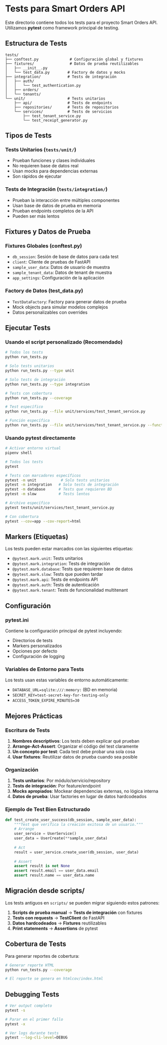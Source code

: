 # Tests para Smart Orders API

Este directorio contiene todos los tests para el proyecto Smart Orders API. Utilizamos **pytest** como framework principal de testing.

## Estructura de Tests

```
tests/
├── conftest.py              # Configuración global y fixtures
├── fixtures/                # Datos de prueba reutilizables
│   ├── __init__.py
│   └── test_data.py        # Factory de datos y mocks
├── integration/            # Tests de integración
│   ├── auth/
│   │   └── test_authentication.py
│   ├── orders/
│   └── tenants/
└── unit/                   # Tests unitarios
    ├── api/                # Tests de endpoints
    ├── repositories/       # Tests de repositorios
    └── services/           # Tests de servicios
        ├── test_tenant_service.py
        └── test_receipt_generator.py
```

## Tipos de Tests

### Tests Unitarios (`tests/unit/`)
- Prueban funciones y clases individuales
- No requieren base de datos real
- Usan mocks para dependencias externas
- Son rápidos de ejecutar

### Tests de Integración (`tests/integration/`)
- Prueban la interacción entre múltiples componentes
- Usan base de datos de prueba en memoria
- Prueban endpoints completos de la API
- Pueden ser más lentos

## Fixtures y Datos de Prueba

### Fixtures Globales (conftest.py)
- `db_session`: Sesión de base de datos para cada test
- `client`: Cliente de pruebas de FastAPI
- `sample_user_data`: Datos de usuario de muestra
- `sample_tenant_data`: Datos de tenant de muestra
- `app_settings`: Configuración de la aplicación

### Factory de Datos (test_data.py)
- `TestDataFactory`: Factory para generar datos de prueba
- Mock objects para simular modelos complejos
- Datos personalizables con overrides

## Ejecutar Tests

### Usando el script personalizado (Recomendado)

```bash
# Todos los tests
python run_tests.py

# Solo tests unitarios
python run_tests.py --type unit

# Solo tests de integración
python run_tests.py --type integration

# Tests con cobertura
python run_tests.py --coverage

# Test específico
python run_tests.py --file unit/services/test_tenant_service.py

# Función específica
python run_tests.py --file unit/services/test_tenant_service.py --function test_create_tenant_success
```

### Usando pytest directamente

```bash
# Activar entorno virtual
pipenv shell

# Todos los tests
pytest

# Tests con marcadores específicos
pytest -m unit           # Solo tests unitarios
pytest -m integration   # Solo tests de integración
pytest -m database      # Tests que requieren BD
pytest -m slow          # Tests lentos

# Archivo específico
pytest tests/unit/services/test_tenant_service.py

# Con cobertura
pytest --cov=app --cov-report=html
```

## Markers (Etiquetas)

Los tests pueden estar marcados con las siguientes etiquetas:

- `@pytest.mark.unit`: Tests unitarios
- `@pytest.mark.integration`: Tests de integración
- `@pytest.mark.database`: Tests que requieren base de datos
- `@pytest.mark.slow`: Tests que pueden tardar
- `@pytest.mark.api`: Tests de endpoints API
- `@pytest.mark.auth`: Tests de autenticación
- `@pytest.mark.tenant`: Tests de funcionalidad multitenant

## Configuración

### pytest.ini
Contiene la configuración principal de pytest incluyendo:
- Directorios de tests
- Markers personalizados
- Opciones por defecto
- Configuración de logging

### Variables de Entorno para Tests
Los tests usan estas variables de entorno automáticamente:
- `DATABASE_URL=sqlite:///:memory:` (BD en memoria)
- `SECRET_KEY=test-secret-key-for-testing-only`
- `ACCESS_TOKEN_EXPIRE_MINUTES=30`

## Mejores Prácticas

### Escritura de Tests
1. **Nombres descriptivos**: Los tests deben explicar qué prueban
2. **Arrange-Act-Assert**: Organizar el código del test claramente
3. **Un concepto por test**: Cada test debe probar una sola cosa
4. **Usar fixtures**: Reutilizar datos de prueba cuando sea posible

### Organización
1. **Tests unitarios**: Por módulo/servicio/repository
2. **Tests de integración**: Por feature/endpoint
3. **Mocks apropiados**: Mockear dependencias externas, no lógica interna
4. **Datos de prueba**: Usar factories en lugar de datos hardcodeados

### Ejemplo de Test Bien Estructurado

```python
def test_create_user_success(db_session, sample_user_data):
    """Test que verifica la creación exitosa de un usuario."""
    # Arrange
    user_service = UserService()
    user_data = UserCreate(**sample_user_data)
    
    # Act
    result = user_service.create_user(db_session, user_data)
    
    # Assert
    assert result is not None
    assert result.email == user_data.email
    assert result.name == user_data.name
```

## Migración desde scripts/

Los tests antiguos en `scripts/` se pueden migrar siguiendo estos patrones:

1. **Scripts de prueba manual** → **Tests de integración** con fixtures
2. **Tests con requests** → **TestClient** de FastAPI
3. **Datos hardcodeados** → **Fixtures** reutilizables
4. **Print statements** → **Assertions** de pytest

## Cobertura de Tests

Para generar reportes de cobertura:

```bash
# Generar reporte HTML
python run_tests.py --coverage

# El reporte se genera en htmlcov/index.html
```

## Debugging Tests

```bash
# Ver output completo
pytest -s

# Parar en el primer fallo
pytest -x

# Ver logs durante tests
pytest --log-cli-level=DEBUG
```
